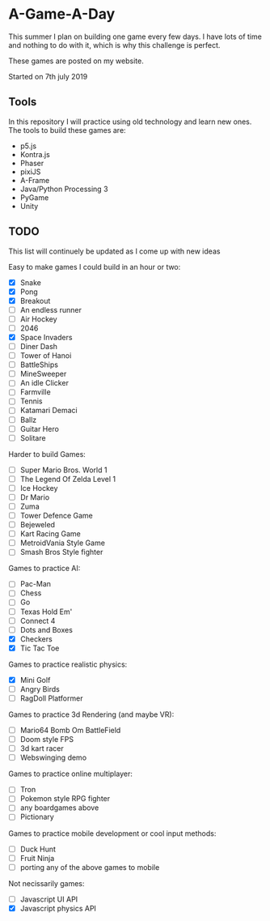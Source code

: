 # A-Game-A-Day
This summer I plan on building one game every few days. I have lots of time and nothing to do with it, which is why this challenge is perfect.

These games are posted on my website.

Started on 7th july 2019

## Tools 
In this repository I will practice using old technology and learn new ones. The tools to build these games are:
- p5.js
- Kontra.js
- Phaser
- pixiJS
- A-Frame
- Java/Python Processing 3
- PyGame
- Unity

## TODO
This list will continuely be updated as I come up with new ideas

Easy to make games I could build in an hour or two:
- [x] Snake
- [x] Pong
- [x] Breakout
- [ ] An endless runner
- [ ] Air Hockey
- [ ] 2046
- [x] Space Invaders
- [ ] Diner Dash
- [ ] Tower of Hanoi
- [ ] BattleShips
- [ ] MineSweeper
- [ ] An idle Clicker
- [ ] Farmville
- [ ] Tennis
- [ ] Katamari Demaci
- [ ] Ballz
- [ ] Guitar Hero
- [ ] Solitare

Harder to build Games:
- [ ] Super Mario Bros. World 1 
- [ ] The Legend Of Zelda Level 1
- [ ] Ice Hockey
- [ ] Dr Mario
- [ ] Zuma
- [ ] Tower Defence Game
- [ ] Bejeweled
- [ ] Kart Racing Game
- [ ] MetroidVania Style Game
- [ ] Smash Bros Style fighter

Games to practice AI:
- [ ] Pac-Man
- [ ] Chess
- [ ] Go
- [ ] Texas Hold Em'
- [ ] Connect 4
- [ ] Dots and Boxes
- [x] Checkers
- [x] Tic Tac Toe

Games to practice realistic physics:
- [x] Mini Golf
- [ ] Angry Birds
- [ ] RagDoll Platformer

Games to practice 3d Rendering (and maybe VR):
- [ ] Mario64 Bomb Om BattleField
- [ ] Doom style FPS
- [ ] 3d kart racer
- [ ] Webswinging demo

Games to practice online multiplayer:
- [ ] Tron
- [ ] Pokemon style RPG fighter
- [ ] any boardgames above
- [ ] Pictionary

Games to practice mobile development or cool input methods:
- [ ] Duck Hunt
- [ ] Fruit Ninja
- [ ] porting any of the above games to mobile

Not necissarily games:
- [ ] Javascript UI API
- [x] Javascript physics API
